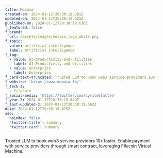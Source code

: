 ```yaml
---
title: Mosaia
created-on: 2024-01-12T20:30:19.591Z
updated-on: 2024-01-12T20:30:19.621Z
published-on: 2024-01-12T20:30:19.636Z
f_featured: false
f_brand:
  url: /assets/images/mosaia_logo_white.png
f_topic:
  value: artificial-intelligence
  label: Artificial Intelligence
f_tag:
  - value: ai-productivity-and-utilities
    label: AI Productivity and Utilities
  - value: enterprise
    label: Enterprise
f_card-text-truncated: Trusted LLM to book web3 service providers 10x faster.
f_website: 'https://www.mosaia.io/'
f_tech-3:
  - filecoin
f_social-media: 'https://twitter.com/cyrildelattre'
f_year-2: 2024-01-12T20:30:19.649Z
f_last-updated-2: 2024-01-12T20:30:19.663Z
date: 2024-01-12T20:30:19.675Z
seo:
  noindex: false
  'twitter:title': summary
  'twitter:card': summary
---
```

Trusted LLM to book web3 service providers 10x faster. Enable payment with service providers through smart contract, leveraging Filecoin Virtual Machine.
